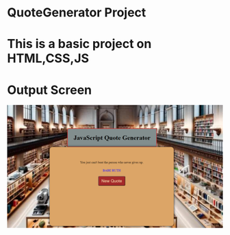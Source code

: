 # QuoteGenerator Project
# This is a basic project on HTML,CSS,JS 

# Output Screen

![alt text](image.png)